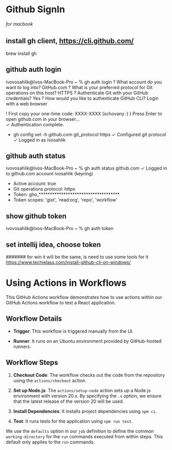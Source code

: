 # Github SignIn

###### for macbook
## install gh client, https://cli.github.com/
brew install gh

## github auth login
ivovosahlik@Ivos-MacBook-Pro ~ % gh auth login
? What account do you want to log into? GitHub.com
? What is your preferred protocol for Git operations on this host? HTTPS
? Authenticate Git with your GitHub credentials? Yes
? How would you like to authenticate GitHub CLI? Login with a web browser

! First copy your one-time code: XXXX-XXXX (schovany :) )
Press Enter to open github.com in your browser...  
✓ Authentication complete.
- gh config set -h github.com git_protocol https
  ✓ Configured git protocol
  ✓ Logged in as ivosahlik

## github auth status
ivovosahlik@Ivos-MacBook-Pro ~ % gh auth status
github.com
✓ Logged in to github.com account ivosahlik (keyring)
- Active account: true
- Git operations protocol: https
- Token: gho_************************************
- Token scopes: 'gist', 'read:org', 'repo', 'workflow'

## show github token
ivovosahlik@Ivos-MacBook-Pro ~ % gh auth token

## set intellij idea, choose token

####### for win it will be the same, is need to use some tools for it
https://www.techielass.com/install-github-cli-on-windows/



# Using Actions in Workflows

This GitHub Actions workflow demonstrates how to use actions within our GitHub Actions workflow to test a React application.

## Workflow Details

- **Trigger**: This workflow is triggered manually from the UI.

- **Runner**: It runs on an Ubuntu environment provided by GitHub-hosted runners.

## Workflow Steps

1. **Checkout Code**: The workflow checks out the code from the repository using the `actions/checkout` action.

2. **Set up Node.js**: The `actions/setup-node` action sets up a Node.js environment with version 20.x. By specifying the `.x` option, we ensure that the latest release of the version 20 will be used.

3. **Install Dependencies**: It installs project dependencies using `npm ci`.

4. **Test**: It runs tests for the application using `npm run test`.

We use the `defaults` option in our `job` definition to define the common `working-directory` for the `run` commands executed from within steps. This default only applies to the `run` commands. 